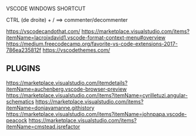 
VSCODE WINDOWS SHORTCUT

CTRL (de droite) + / 		==>		 commenter/decommenter


https://vscodecandothat.com/
https://marketplace.visualstudio.com/items?itemName=lacroixdavid1.vscode-format-context-menu#overview
https://medium.freecodecamp.org/favorite-vs-code-extensions-2017-786ea235812f
https://vscodethemes.com/

## PLUGINS
https://marketplace.visualstudio.com/itemdetails?itemName=auchenberg.vscode-browser-preview
https://marketplace.visualstudio.com/items?itemName=cyrilletuzi.angular-schematics
https://marketplace.visualstudio.com/items?itemName=donjayamanne.githistory
https://marketplace.visualstudio.com/items?itemName=johnpapa.vscode-peacock
https://marketplace.visualstudio.com/items?itemName=cmstead.jsrefactor